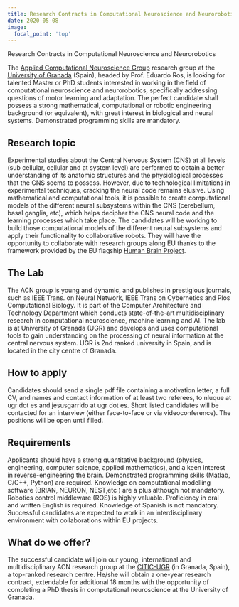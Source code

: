 ```yaml
---
title: Research Contracts in Computational Neuroscience and Neurorobotics
date: 2020-05-08
image:
  focal_point: 'top'
---
```


Research Contracts in Computational Neuroscience and Neurorobotics

<!--more-->

The [Applied Computational Neuroscience Group](https://acn.ugr.es) research group at the [University of Granada](https://www.ugr.es) (Spain), headed by Prof. Eduardo Ros, is looking for talented Master or PhD students interested in working in the field of computational neuroscience and neurorobotics, specifically addressing questions of motor learning and adaptation. The perfect candidate shall possess a strong mathematical, computational or robotic engineering background (or equivalent), with great interest in biological and neural systems. Demonstrated programming skills are mandatory.

## Research topic

Experimental studies about the Central Nervous System (CNS) at all levels (sub cellular, cellular and at system level) are performed to obtain a better understanding of its anatomic structures and the physiological processes that the CNS seems to possess. However, due to technological limitations in experimental techniques, cracking the neural code remains elusive. Using mathematical and computational tools, it is possible to create computational models of the different neural subsystems within the CNS (cerebellum, basal ganglia, etc), which helps decipher the CNS neural code and the learning processes which take place.  The candidates will be working to build those computational models of the different neural subsystems and apply their functionality to collaborative robots. They will have the opportunity to collaborate with research groups along EU thanks to the framework provided by the EU flagship [Human Brain Project](https://www.humanbrainproject.eu/en/).

## The Lab

The ACN group is young and dynamic, and publishes in prestigious journals, such as IEEE Trans. on Neural Network, IEEE Trans on Cybernetics and Plos Computational Biology. It is part of the Computer Architecture and Technology Department which conducts state-of-the-art multidisciplinary research in computational neuroscience, machine learning and AI. The lab is at University of Granada (UGR) and develops and uses computational tools to gain understanding on the processing of neural information at the central nervous system. UGR is 2nd ranked university in Spain, and is located in the city centre of Granada.

## How to apply
Candidates should send a single pdf file containing a motivation letter, a full CV, and names and contact information of at least two referees, to nluque at ugr dot es and jesusgarrido at ugr dot es. Short listed candidates will be contacted for an interview (either face-to-face or via videoconference). The positions will be open until filled.

## Requirements

Applicants should have a strong quantitative background (physics, engineering, computer science, applied mathematics), and a keen interest in reverse-engineering the brain. Demonstrated programming skills (Matlab, C/C++, Python) are required. Knowledge on computational modelling software (BRIAN, NEURON, NEST,etc ) are a plus although not mandatory.  Robotics control middleware (ROS) is highly valuable. Proficiency in oral and written English is required. Knowledge of Spanish is not mandatory. Successful candidates are expected to work in an interdisciplinary environment with collaborations within EU projects.

## What do we offer?

The successful candidate will join our young, international and multidisciplinary ACN research group at the [CITIC-UGR](https://citic.ugr.es/) (in Granada, Spain), a top-ranked research centre. He/she will obtain a one-year research contract, extendable for additional 18 months with the opportunity of completing a PhD thesis in computational neuroscience at the University of Granada.
